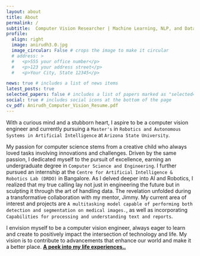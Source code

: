 ```yaml
---
layout: about
title: About
permalink: /
subtitle:  Computer Vision Researcher | Machine Learning, NLP, and Data Enthusiast.  #<a href='#'>Affiliations</a>. Address. Contacts. Moto. Etc.
profile:
  align: right
  image: anirudh3.0.jpg
  image_circular: False # crops the image to make it circular
  # address: >
  #   <p>555 your office number</p>
  #   <p>123 your address street</p>
  #   <p>Your City, State 12345</p>

news: true # includes a list of news items
latest_posts: true 
selected_papers: false # includes a list of papers marked as "selected={true}"
social: true # includes social icons at the bottom of the page
cv_pdf: Anirudh_Computer_Vision_Resume.pdf
---
```

With a curious mind and a stubborn heart, I aspire to be a computer vision engineer and currently pursuing a `Master's` in `Robotics and Autonomous Systems in Artificial Intelligence` at `Arizona State University`. 

My passion for computer science stems from a creative child who always loved tasks involving innovations and challenges. Driven by the same passion, I dedicated myself to the pursuit of excellence, earning an undergraduate degree in `Computer Science and Engineering`. I further pursued an internship at the `Centre for Artificial Intelligence & Robotics Lab (DRDO)` in Bangalore. 
As I delved deeper into AI and Robotics, I realized that my true calling lay not just in engineering the future but in sculpting it through the art of handling data. The revelation unfolded during a transformative collaboration with my mentor, Jimmy. My current area of interest and projects are `A multitasking model capable of performing both detection and segmentation on medical images.`, as well as incorporating `Capabilities for processing and understanding text and reports`.

I envision myself to be a computer vision engineer, always eager to learn and create to positively impact the intersection of technology and life. My vision is to contribute to advancements that enhance our world and make it a better place. [**A peek into my life experiences..**](../others/)<i class="fa fa-camera-retro fa-1x" aria-hidden="true"></i>
